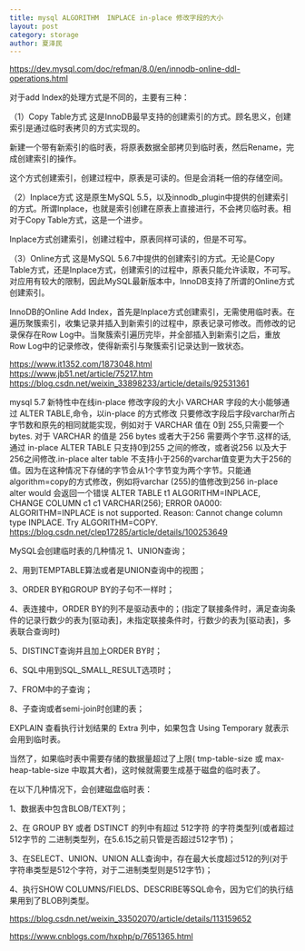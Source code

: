 ```yaml
---
title: mysql ALGORITHM  INPLACE in-place 修改字段的大小
layout: post
category: storage
author: 夏泽民
---
```

https://dev.mysql.com/doc/refman/8.0/en/innodb-online-ddl-operations.html

对于add Index的处理方式是不同的，主要有三种：

（1）Copy Table方式
这是InnoDB最早支持的创建索引的方式。顾名思义，创建索引是通过临时表拷贝的方式实现的。

新建一个带有新索引的临时表，将原表数据全部拷贝到临时表，然后Rename，完成创建索引的操作。

这个方式创建索引，创建过程中，原表是可读的。但是会消耗一倍的存储空间。

（2）Inplace方式
这是原生MySQL 5.5，以及innodb_plugin中提供的创建索引的方式。所谓Inplace，也就是索引创建在原表上直接进行，不会拷贝临时表。相对于Copy Table方式，这是一个进步。

Inplace方式创建索引，创建过程中，原表同样可读的，但是不可写。

（3）Online方式
这是MySQL 5.6.7中提供的创建索引的方式。无论是Copy Table方式，还是Inplace方式，创建索引的过程中，原表只能允许读取，不可写。对应用有较大的限制，因此MySQL最新版本中，InnoDB支持了所谓的Online方式创建索引。

InnoDB的Online Add Index，首先是Inplace方式创建索引，无需使用临时表。在遍历聚簇索引，收集记录并插入到新索引的过程中，原表记录可修改。而修改的记录保存在Row Log中。当聚簇索引遍历完毕，并全部插入到新索引之后，重放Row Log中的记录修改，使得新索引与聚簇索引记录达到一致状态。

<!-- more -->
https://www.it1352.com/1873048.html
https://www.jb51.net/article/75217.htm
https://blog.csdn.net/weixin_33898233/article/details/92531361


mysql 5.7 新特性中在线in-place 修改字段的大小
VARCHAR 字段的大小能够通过 ALTER TABLE,命令，以in-place 的方式修改
只要修改字段后字段varchar所占字节数和原先的相同就能实现，例如对于 VARCHAR 值在 0到 255,只需要一个bytes. 对于 VARCHAR 的值是 256 bytes 或者大于256 需要两个字节.这样的话,通过 in-place ALTER TABLE 只支持0到255 之间的修改，或者说256 以及大于256之间修改.in-place alter table 不支持小于256的varchar值变更为大于256的值。因为在这种情况下存储的字节会从1个字节变为两个字节。只能通algorithm=copy的方式修改，例如将varchar (255)的值修改到256 in-place alter would 会返回一个错误
ALTER TABLE t1 ALGORITHM=INPLACE, CHANGE COLUMN c1 c1 VARCHAR(256);
ERROR 0A000: ALGORITHM=INPLACE is not supported. Reason: Cannot change
column type INPLACE. Try ALGORITHM=COPY.
https://blog.csdn.net/clep17285/article/details/100253649

MySQL会创建临时表的几种情况
1、UNION查询；

2、用到TEMPTABLE算法或者是UNION查询中的视图；

3、ORDER BY和GROUP BY的子句不一样时；

4、表连接中，ORDER BY的列不是驱动表中的；(指定了联接条件时，满足查询条件的记录行数少的表为[驱动表]，未指定联接条件时，行数少的表为[驱动表]，多表联合查询时)

5、DISTINCT查询并且加上ORDER BY时；

6、SQL中用到SQL_SMALL_RESULT选项时；

7、FROM中的子查询；

8、子查询或者semi-join时创建的表；

EXPLAIN 查看执行计划结果的 Extra 列中，如果包含 Using Temporary 就表示会用到临时表。

当然了，如果临时表中需要存储的数据量超过了上限( tmp-table-size 或 max-heap-table-size 中取其大者)，这时候就需要生成基于磁盘的临时表了。

在以下几种情况下，会创建磁盘临时表：

1、数据表中包含BLOB/TEXT列；

2、在 GROUP BY 或者 DSTINCT 的列中有超过 512字符 的字符类型列(或者超过 512字节的 二进制类型列，在5.6.15之前只管是否超过512字节)；

3、在SELECT、UNION、UNION ALL查询中，存在最大长度超过512的列(对于字符串类型是512个字符，对于二进制类型则是512字节)；

4、执行SHOW COLUMNS/FIELDS、DESCRIBE等SQL命令，因为它们的执行结果用到了BLOB列类型。

https://blog.csdn.net/weixin_33502070/article/details/113159652

https://www.cnblogs.com/hxphp/p/7651365.html



